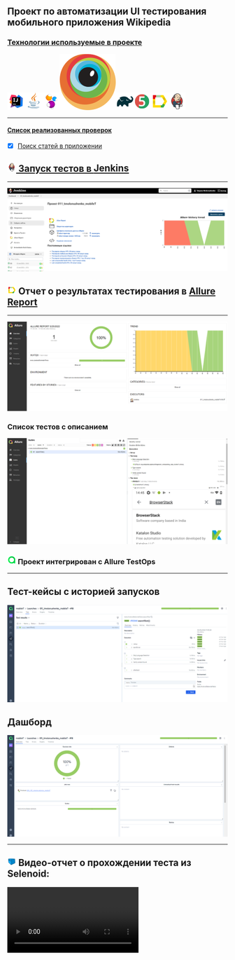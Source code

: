 ## Проект по автоматизации UI тестирования мобильного приложения Wikipedia
<p align="center"></p><a href="https://github.com/wikimedia/apps-android-wikipedia/releases/tag/latest">



### Технологии используемые в проекте
![Intelij_IDEA](images/icons/Intelij_IDEA.png)![Java](images/icons/Java.png)![Selenide](images/icons/Selenide.png)![Browserstack](images/icons/Browserstack.svg)![Gradle](images/icons/Gradle.png)![JUnit5](images/icons/JUnit5.png)![Allure Report](images/icons/Allure_Report.png)![Jenkins](images/icons/Jenkins.png)

---

#### Список реализованных проверок
- [x] Поиск статей в приложении


## <img width="4%" title="Jenkins" src="images/icons/Jenkins.png"> Запуск тестов в [Jenkins](https://jenkins.autotests.cloud/job/011_tmolonushenko_mobileT/)

---
![Jenkins](images/jenkinsSborka.png)


## <img width="4%" title="Allure Report" src="images/icons/Allure_Report.png"> Отчет о результатах тестирования в [Allure Report](https://jenkins.autotests.cloud/job/011_tmolonushenko_mobileT/allure/)

----

![Allure Report](images/allure1.png)
### Список тестов c описанием 
![Allure Report](images/allure2.png)


### <img width="4%" title="Allure Report" src="images/icons/AllureTestOps.png"> Проект интегрирован с Allure TestOps

---

## Тест-кейсы с историей запусков
![Allure TestOps](images/testOps2.png)

## Дашборд
![Allure TestOps](images/testOps.png)

---
## <img width="4%" title="Video" src="images/icons/Selenoid.png"> Видео-отчет о прохождении теста из Selenoid:
![videoTest](https://user-images.githubusercontent.com/99205386/170245175-de452182-dfe8-4a99-93b0-7d8556559c6a.mp4)




